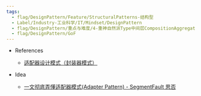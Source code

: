 ```yaml
---
tags:
  - flag/DesignPattern/Feature/StructuralPatterns-结构型
  - Label/Industry-工业科学/IT/Mindset/DesignPattern
  - flag/DesignPattern/重点与难度/4-重神自然派Type中间层CompositionAggregation
  - flag/DesignPattern/GoF
---
```


- References
    - [适配器设计模式（封装器模式）](https://refactoringguru.cn/design-patterns/adapter)

- Idea
    - [一文彻底弄懂适配器模式(Adapter Pattern) - SegmentFault 思否](https://segmentfault.com/a/1190000040524953)
